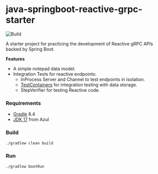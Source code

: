 # java-springboot-reactive-grpc-starter
![Build](https://github.com/rbento/java-springboot-reactive-grpc-starter/actions/workflows/gradle.yml/badge.svg)

A starter project for practicing the development of Reactive gRPC APIs backed by Spring Boot.

**Features**

- A simple notepad data model.
- Integration Tests for reactive endpoints:
    - InProcess Server and Channel to test endpoints in isolation.
	- [TestContainers](https://java.testcontainers.org) for integration testing with data storage.
	- StepVerifier for testing Reactive code.

### Requirements

- [Gradle](https://gradle.org/releases/) 8.4
- [JDK 17](https://www.azul.com/downloads/?package=jdk#zulu) from Azul

### Build

```bash
./gradlew clean build
```

### Run

```bash
./gradlew bootRun
```

